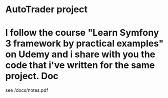 AutoTrader project
========================
I follow the course "Learn Symfony 3 framework by practical examples" on Udemy and i share with you the code that i've written for the same project.
Doc
===
see /docs/notes.pdf